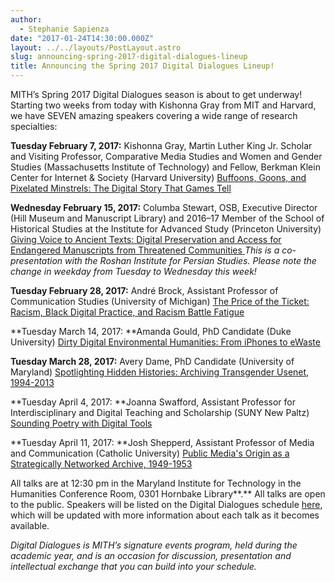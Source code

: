 ```yaml
---
author:
  - Stephanie Sapienza
date: "2017-01-24T14:30:00.000Z"
layout: ../../layouts/PostLayout.astro
slug: announcing-spring-2017-digital-dialogues-lineup
title: Announcing the Spring 2017 Digital Dialogues Lineup!
---
```


MITH’s Spring 2017 Digital Dialogues season is about to get underway! Starting two weeks from today with Kishonna Gray from MIT and Harvard, we have SEVEN amazing speakers covering a wide range of research specialties:

**Tuesday February 7, 2017:** Kishonna Gray, Martin Luther King Jr. Scholar and Visiting Professor, Comparative Media Studies and Women and Gender Studies (Massachusetts Institute of Technology) and Fellow, Berkman Klein Center for Internet & Society (Harvard University) [Buffoons, Goons, and Pixelated Minstrels: The Digital Story That Games Tell](http://mith.umd.edu/dialogues/dd-spring-2017-kishonna-gray/)

**Wednesday February 15, 2017:** Columba Stewart, OSB, Executive Director (Hill Museum and Manuscript Library) and 2016–17 Member of the School of Historical Studies at the Institute for Advanced Study (Princeton University) [Giving Voice to Ancient Texts: Digital Preservation and Access for Endangered Manuscripts from Threatened Communities ](http://mith.umd.edu/dialogues/dd-spring-2017-columba-stewart/)_This is a co-presentation with the Roshan Institute for Persian Studies. Please note the change in weekday from Tuesday to Wednesday this week!_

**Tuesday February 28, 2017:** André Brock, Assistant Professor of Communication Studies (University of Michigan) [The Price of the Ticket: Racism, Black Digital Practice, and Racism Battle Fatigue](http://mith.umd.edu/dialogues/dd-spring-2017-andre-brock/)

**Tuesday March 14, 2017: **Amanda Gould, PhD Candidate (Duke University) [Dirty Digital Environmental Humanities: From iPhones to eWaste](http://mith.umd.edu/dialogues/dd-spring-2017-amanda-starling-gould/)

**Tuesday March 28, 2017:** Avery Dame, PhD Candidate (University of Maryland) [Spotlighting Hidden Histories: Archiving Transgender Usenet, 1994-2013](http://mith.umd.edu/dialogues/dd-spring-2017-avery-dame/)

**Tuesday April 4, 2017: **Joanna Swafford, Assistant Professor for Interdisciplinary and Digital Teaching and Scholarship (SUNY New Paltz) [Sounding Poetry with Digital Tools](http://mith.umd.edu/dialogues/dd-spring-2017-joanna-swafford/)

**Tuesday April 11, 2017: **Josh Shepperd, Assistant Professor of Media and Communication (Catholic University) [Public Media's Origin as a Strategically Networked Archive, 1949-1953](http://mith.umd.edu/dialogues/josh-shepperd-digital-dialogue/)

All talks are at 12:30 pm in the Maryland Institute for Technology in the Humanities Conference Room, 0301 Hornbake Library**.** All talks are open to the public. Speakers will be listed on the Digital Dialogues schedule [here](http://mith.umd.edu/digital-dialogues/schedule/), which will be updated with more information about each talk as it becomes available.

_Digital Dialogues is MITH’s signature events program, held during the academic year, and is an occasion for discussion, presentation and intellectual exchange that you can build into your schedule._
